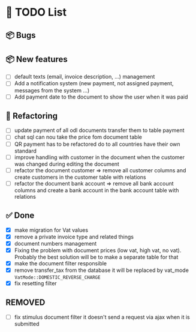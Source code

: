 # 🧠 TODO List

## 📦 Bugs


## 📦 New features

- [ ] default texts (email, invoice description, ...) management
- [ ] Add a notification system (new payment, not assigned payment, messages from the system ...)
- [ ] Add payment date to the document to show the user when it was paid

## 🔧 Refactoring

- [ ] update payment of all odl documents transfer them to table payment
- [ ] chat sql can nou take the price fom document table
- [ ] QR payment has to be refactored do to all countries have their own standard
- [ ] improve handling with customer in the document when the customer was changed during editing the document
- [ ] refactor the document customer ⇒ remove all customer columns and create customers in the customer table with
  relations
- [ ] refactor the document bank account ⇒ remove all bank account columns and create a bank account in the bank account
  table with relations

## ✅ Done

- [x] make migration for Vat values
- [x] remove a private invoice type and related things
- [x] document numbers management
- [x] Fixing the problem with document prices (low vat, high vat, no vat). Probably the best solution will be to make a
  separate table for that
- [x] make the document filter responsible
- [x] remove transfer_tax from the database it will be replaced by vat_mode ``VatMode::DOMESTIC_REVERSE_CHARGE``
- [x] fix resetting filter

## REMOVED

- [ ] fix stimulus document filter it doesn't send a request via ajax when it is submitted